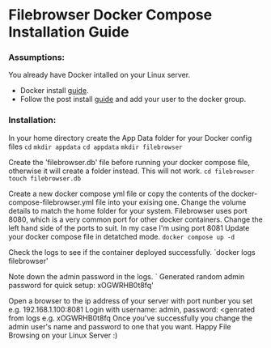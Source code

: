 # Filebrowser Docker Compose Installation Guide

### Assumptions:
You already have Docker intalled on your Linux server.

- Docker install [guide](https://docs.docker.com/engine/install/).
- Follow the post install [guide](https://docs.docker.com/engine/install/linux-postinstall/) and add your user to the docker group.

### Installation:
In your home directory create the App Data folder for your Docker config files
`cd`
`mkdir appdata`
`cd appdata`
`mkdir filebrowser`

Create the 'filebrowser.db' file before running your docker compose file, otherwise it will create a folder instead. This will not work.
`cd filebrowser`
`touch filebrowser.db`

Create a new docker compose yml file or copy the contents of the docker-compose-filebrowser.yml file into your exising one.
Change the volume details to match the home folder for your system. Filebrowser uses port 8080, which is a very common port for other docker containers. Change the left hand side of the ports to suit. In my case I'm using port 8081
Update your docker compose file in detatched mode.
`docker compose up -d`

Check the logs to see if the container deployed successfully.
`docker logs filebrowser'

Note down the admin password in the logs.
`<date> <time> Generated random admin password for quick setup: xOGWRHB0t8fq'

Open a browser to the ip address of your server with port nunber you set e.g. 192.168.1.100:8081
Login with username: admin, password: <genrated from logs e.g. xOGWRHB0t8fq
Once you've successfully you change the admin user's name and password to one that you want.
Happy File Browsing on your Linux Server :)

